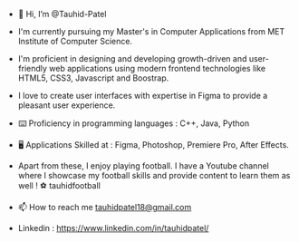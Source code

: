- 👋 Hi, I’m @Tauhid-Patel
- I'm currently pursuing my Master's in Computer Applications from MET Institute of Computer Science.
- I'm proficient in designing and developing growth-driven and user-friendly web applications using modern frontend technologies like HTML5, CSS3, Javascript and Boostrap.
- I love to create user interfaces with expertise in Figma to provide a pleasant user experience.
- ⌨️ Proficiency in programming languages :
  C++, Java, Python

- 🖥 Applications Skilled at :
  Figma, Photoshop, Premiere Pro, After Effects.

- Apart from these, I enjoy playing football. I have a Youtube channel where I showcase my football skills and provide content to learn them as well !
  ⚽️ tauhidfootball

- 📫 How to reach me 
  tauhidpatel18@gmail.com
  
- Linkedin : https://www.linkedin.com/in/tauhidpatel/  
